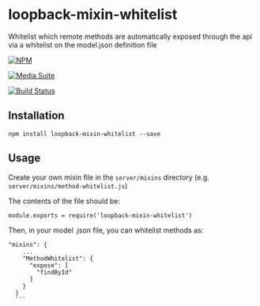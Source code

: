 # loopback-mixin-whitelist

Whitelist which remote methods are automatically exposed through the api via a whitelist on the model.json definition file

[![NPM](https://nodei.co/npm/loopback-mixin-whitelist.png?downloads=true&stars=true)](https://nodei.co/npm/loopback-mixin-whitelist/)

[![Media Suite](http://mediasuite.co.nz/ms-badge.png)](http://mediasuite.co.nz)

[![Build Status](https://travis-ci.org/mediasuitenz/loopback-mixin-whitelist.svg)](https://travis-ci.org/mediasuitenz/loopback-mixin-whitelist)

## Installation

```
npm install loopback-mixin-whitelist --save
```

## Usage
Create your own mixin file in the `server/mixins` directory (e.g. `server/mixins/method-whitelist.js`)

The contents of the file should be:
```
module.exports = require('loopback-mixin-whitelist')
```

Then, in your model .json file, you can whitelist methods as:
````
"mixins": {
    ...
    "MethodWhitelist": {
      "expose": [
        "findById"
      ]
    }
  }
  ```
